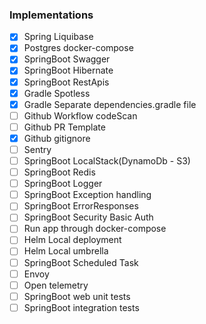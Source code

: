 ### Implementations 

- [x] Spring Liquibase
- [x] Postgres docker-compose
- [x] SpringBoot Swagger
- [x] SpringBoot Hibernate
- [x] SpringBoot RestApis
- [x] Gradle Spotless
- [x] Gradle Separate dependencies.gradle file
- [ ] Github Workflow codeScan
- [ ] Github PR Template
- [x] Github gitignore
- [ ] Sentry
- [ ] SpringBoot LocalStack(DynamoDb - S3)
- [ ] SpringBoot Redis
- [ ] SpringBoot Logger
- [ ] SpringBoot Exception handling
- [ ] SpringBoot ErrorResponses
- [ ] SpringBoot Security Basic Auth
- [ ] Run app through docker-compose
- [ ] Helm Local deployment
- [ ] Helm Local umbrella
- [ ] SpringBoot Scheduled Task
- [ ] Envoy
- [ ] Open telemetry
- [ ] SpringBoot web unit tests
- [ ] SpringBoot integration tests
